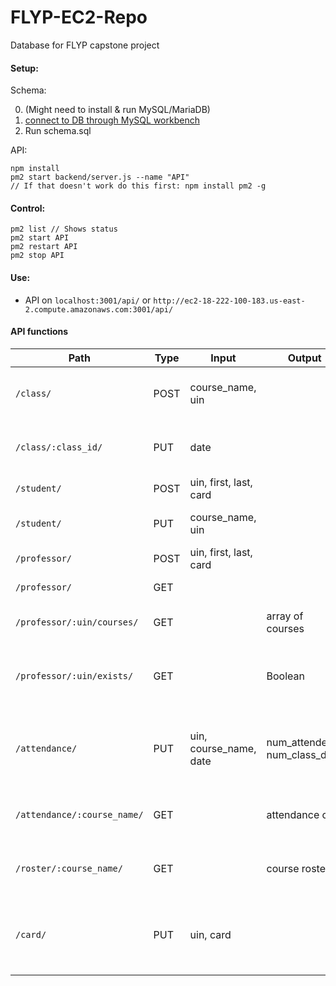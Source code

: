 # FLYP-EC2-Repo
Database for FLYP capstone project

#### Setup:

Schema:

0) (Might need to install & run MySQL/MariaDB)
1) [connect to DB through MySQL workbench](backendSetup.md)
2) Run schema.sql


API:
```
npm install
pm2 start backend/server.js --name "API"
// If that doesn't work do this first: npm install pm2 -g
```

#### Control:
```
pm2 list // Shows status
pm2 start API
pm2 restart API
pm2 stop API
```

#### Use:

* API on `localhost:3001/api/` or `http://ec2-18-222-100-183.us-east-2.compute.amazonaws.com:3001/api/`

#### API functions
| Path | Type | Input | Output | Desc |
|---   | ---  |---    | ---    |---   |
|  `/class/` | POST | course_name, uin |  | Add new course and assign prof to it|
|  `/class/:class_id/` | PUT | date |  | Add new attendance day to course |
|  `/student/` | POST | uin, first, last, card |  | Add new student |
|  `/student/` | PUT | course_name, uin |  | Insert student into course |
|  `/professor/` | POST | uin, first, last, card |  | Add new professor |
|  `/professor/` | GET | |  | Get list of professors |
|  `/professor/:uin/courses/` | GET | | array of courses | Get list of courses for a prof |
|  `/professor/:uin/exists/` | GET | | Boolean | T/F whether prof with given uin exists |
|  `/attendance/` | PUT | uin, course_name, date | num_attended, num_class_days | Set a student as attended and return attendance info |
|  `/attendance/:course_name/` | GET | | attendance csv | Gets attendance in csv format |
|  `/roster/:course_name/` | GET | | course roster | Gets all student info for a given class |
|  `/card/` | PUT | uin, card | | Set a student as attended and return attendance info |
